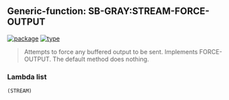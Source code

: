 ## Generic-function: SB-GRAY:STREAM-FORCE-OUTPUT
[![package](https://img.shields.io/badge/Package-SB--GRAY-5f9ea0.svg?style=social&colorA=999999)](../) [![type](https://img.shields.io/badge/Type-Generic--Function-5f9ea0.svg?style=social&colorA=999999)](../#generic-function) 

> Attempts to force any buffered output to be sent. Implements
> FORCE-OUTPUT. The default method does nothing.

### Lambda list
```
(STREAM)
```
